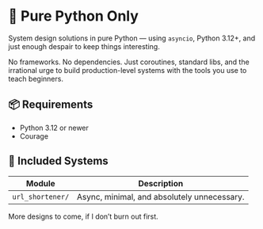 # 🐍 Pure Python Only

System design solutions in pure Python — using `asyncio`, Python 3.12+, and just enough despair to keep things interesting.

No frameworks. No dependencies. Just coroutines, standard libs, and the irrational urge to build production-level systems with the tools you use to teach beginners.

## 📦 Requirements

- Python 3.12 or newer
- Courage

## 🧠 Included Systems

| Module | Description |
|--------|-------------|
| `url_shortener/` | Async, minimal, and absolutely unnecessary. |

More designs to come, if I don’t burn out first.
